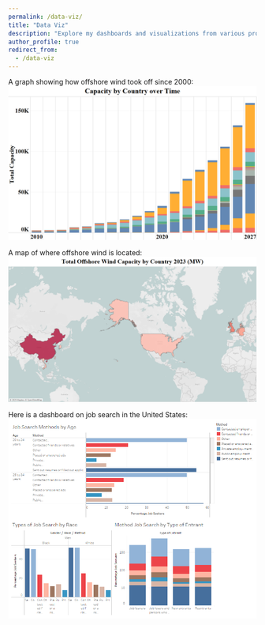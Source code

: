 ```yaml
---
permalink: /data-viz/
title: "Data Viz"
description: "Explore my dashboards and visualizations from various projects."
author_profile: true
redirect_from:
  - /data-viz
---
```

A graph showing how offshore wind took off since 2000:
![Rise of Offshore Wind](https://github.com/jgolden36/jgolden36.github.io/blob/master/files/Rise%20of%20Offshore%20Wind.png)

A map of where offshore wind is located:
![Offshore Wind by Country](https://github.com/jgolden36/jgolden36.github.io/blob/master/files/Offshore%20Wind%20Capacity%20By%20Country.png)

Here is a dashboard on job search in the United States:
![Job Search Dashboard](https://github.com/jgolden36/jgolden36.github.io/blob/master/files/Job%20Search%20Dashboard.png)
